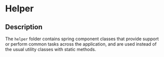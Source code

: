 # Helper

## Description
The `helper` folder contains spring component classes that provide support
or perform common tasks across the application, and are used instead of the usual utility classes with static methods.

